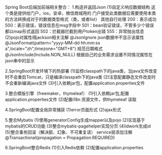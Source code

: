 Spring Boot后端加前端相关整合：
1.构造并返回Json
(1)自定义响应数据结构
 	这个类是提供给门户，ios，安卓，微信商城用的
  	门户接受此类数据后需要使用本类的方法转换成对于的数据类型格式（类，或者list）
	其他自行处理
 	200：表示成功
 	500：表示错误，错误信息在msg字段中
 	501：bean验证错误，不管多少个错误都以map形式返回
 	502：拦截器拦截到用户token出错
 	555：异常抛出信息
(2)pojo对属性得jackson相关注解
    @JsonIgnore    json数据中不显示该属性
    @JsonFormat(pattern="yyyy-MM-dd hh:mm:ss a",locale="zh",timezone="GMT+8")  规范日期格式
    @JsonInclude(Include.NON_NULL)    根据自己的业务需求设置不同情况属性在json串中的显示
    
2.SpringBoot开发环境下的热部署
   (1)监控classpath下的java类，当java文件改变时不会重启Tomcat，只是编译classpath下的java类
   (2)注意配置静态文件改变时不会重新编译java文件
   (3)引入依赖jar包，配置application.properties文件

3.整合模版引擎（freemaker，thymeleaf）
   (1)引入依赖jar包,配置application.properties文件
   (2)配置i18n 资源文件，供thymeleaf 读取

4.SpringBoot配置全局异常捕获
   (1)error页面形式
   (2)ajax形式

5.整合Mybatis
   (1)使用generatorConfig生成mapper以及pojo
   (2)实现基于mybatis的CRUD功能
   (3)整合mybatis-pagehelper实现分页
   (4)idwork生成id
   (5)整合事务回滚（解决脏、幻象、不可重复读） service层添加注解@Transactional(propagation = Propagation.REQUIRED)
   
6.SpringBoot整合Redis
   (1)引入Redis依赖
   (2)配置application.properties
